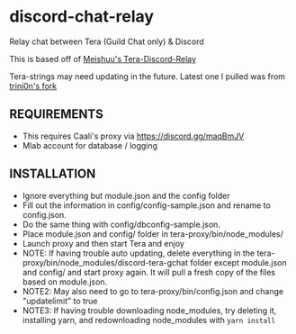 # discord-chat-relay

Relay chat between Tera (Guild Chat only) & Discord

This is based off of [Meishuu's Tera-Discord-Relay](https://github.com/meishuu/tera-discord-relay)

Tera-strings may need updating in the future. Latest one I pulled was from [trini0n's fork](https://github.com/trini0n/tera-discord-relay/blob/ccb4af6a6fdeefb7480068d4ba5fb44ab0e5fbc4/tera/app/discord/node_modules/tera-strings/strings.json)

## REQUIREMENTS

* This requires Caali's proxy via https://discord.gg/maqBmJV
* Mlab account for database / logging

## INSTALLATION

* Ignore everything but module.json and the config folder
* Fill out the information in config/config-sample.json and rename to config.json.
* Do the same thing with config/dbconfig-sample.json.
* Place module.json and config/ folder in tera-proxy/bin/node_modules/
* Launch proxy and then start Tera and enjoy
* NOTE: If having trouble auto updating, delete everything in the tera-proxy/bin/node_modules/discord-tera-gchat folder except module.json and config/ and start proxy again. It will pull a fresh copy of the files based on module.json.
* NOTE2: May also need to go to tera-proxy/bin/config.json and change "updatelimit" to true
* NOTE3: If having trouble downloading node_modules, try deleting it, installing yarn, and redownloading node_modules with `yarn install`
